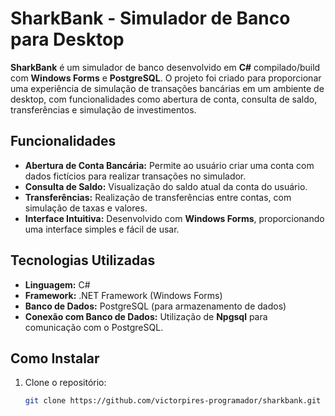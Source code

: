 # SharkBank - Simulador de Banco para Desktop

**SharkBank** é um simulador de banco desenvolvido em **C#** compilado/build com **Windows Forms** e **PostgreSQL**. O projeto foi criado para proporcionar uma experiência de simulação de transações bancárias em um ambiente de desktop, com funcionalidades como abertura de conta, consulta de saldo, transferências e simulação de investimentos.

## Funcionalidades

- **Abertura de Conta Bancária:** Permite ao usuário criar uma conta com dados fictícios para realizar transações no simulador.
- **Consulta de Saldo:** Visualização do saldo atual da conta do usuário.
- **Transferências:** Realização de transferências entre contas, com simulação de taxas e valores.
- **Interface Intuitiva:** Desenvolvido com **Windows Forms**, proporcionando uma interface simples e fácil de usar.

## Tecnologias Utilizadas

- **Linguagem:** C#
- **Framework:** .NET Framework (Windows Forms)
- **Banco de Dados:** PostgreSQL (para armazenamento de dados)
- **Conexão com Banco de Dados:** Utilização de **Npgsql** para comunicação com o PostgreSQL.

## Como Instalar

1. Clone o repositório:

   ```bash
   git clone https://github.com/victorpires-programador/sharkbank.git
